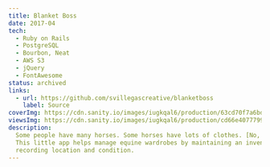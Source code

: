 ```yaml
---
title: Blanket Boss
date: 2017-04
tech:
  - Ruby on Rails
  - PostgreSQL
  - Bourbon, Neat
  - AWS S3
  - jQuery
  - FontAwesome
status: archived
links:
  - url: https://github.com/svillegascreative/blanketboss
    label: Source
coverImg: https://cdn.sanity.io/images/iugkqal6/production/63cd70f7a6bd7825e6f8daf297d68d08f0ada987-1000x600.jpg
viewsImg: https://cdn.sanity.io/images/iugkqal6/production/cd66e4077799c6436f50038f3afb45bf0adc9aa0-1691x852.png
description:
  Some people have many horses. Some horses have lots of clothes. [No, really.]
  This little app helps manage equine wardrobes by maintaining an inventory, and
  recording location and condition.
---
```

